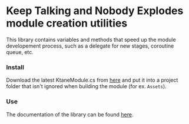 # Keep Talking and Nobody Explodes module creation utilities

This library contains variables and methods that speed up the module developement process, such as a delegate for new stages, coroutine queue, etc.

### Install

Download the latest KtaneModule.cs from [here](https://github.com/Qkrisi/ktane-module-utils/releases) and put it into a project folder that isn't ignored when building the module (for ex. `Assets`).

### Use

The documentation of the library can be found [here](https://github.com/Qkrisi/ktane-module-utils/wiki).
